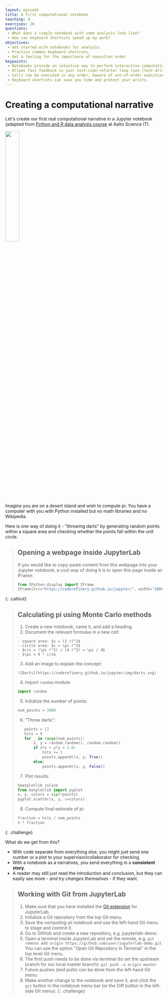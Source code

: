 ```yaml
---
layout: episode
title: A first computational notebook
teaching: 0
exercises: 20
questions:
 - What does a simple notebook with some analysis look like?
 - How can keyboard shortcuts speed up my work?
objectives:
 - Get started with notebooks for analysis.
 - Practice common keyboard shortcuts.
 - Get a feeling for the importance of execution order
keypoints:
 - Notebooks provide an intuitive way to perform interactive computational work.
 - Allows fast feedback in your test-code-refactor loop (see [test-driven development](https://en.wikipedia.org/wiki/Test-driven_development)).
 - Cells can be executed in any order, beware of out-of-order execution bugs!
 - Keyboard shortcuts can save you time and protect your wrists.
---
```


# Creating a computational narrative

Let's create our first real computational narrative in a Jupyter notebook
(adapted from [Python and R data analysis course](https://github.com/AaltoScienceIT/python-r-data-analysis-course) at Aalto Science IT).

<img src="{{ site.baseurl }}/img/pi_with_darts.png" width="30%">

Imagine you are on a desert island and wish to compute pi.
You have a computer with you with Python installed but no
math libraries and no Wikipedia.

Here is one way of doing it - "throwing darts" by generating
random points within a square area and checking whether the points
fall within the unit circle.

> ## Opening a webpage inside JupyterLab
> 
> If you would like to copy-paste content from this webpage into your 
> Jupyter notebook, a cool way of doing it is to open this page inside 
> an IFrame:
> ```python
> from IPython.display import IFrame
> IFrame(src="https://coderefinery.github.io/jupyter/", width='100%', height='500px')
> ```
{: .callout}

> ## Calculating pi using Monte Carlo methods
>
> 1. Create a new notebook, name it, and add a heading.
> 2. Document the relevant formulas in a new cell:
>  ```
>  - square area: $s = (2 r)^2$
>  - circle area: $c = \pi r^2$
>  - $c/s = (\pi r^2) / (4 r^2) = \pi / 4$
>  - $\pi = 4 * c/s$
>  ```
>
> 3. Add an image to explain the concept:
> ```
> ![Darts](https://coderefinery.github.io/jupyter/img/darts.svg)
> ```
>
> 4. Import `random` module:
> ```python
> import random
> ```
>
> 5. Initialize the number of points:
> ```python
> num_points = 1000
> ```
>
> 6. "Throw darts":
> ```python
>    points = []
>    hits = 0
>    for _ in range(num_points):
>        x, y = random.random(), random.random()
>        if x*x + y*y < 1.0:
>            hits += 1
>            points.append((x, y, True))
>        else:
>            points.append((x, y, False))
> ```
>
> 7. Plot results:
> ```python
> %matplotlib inline
> from matplotlib import pyplot
> x, y, colors = zip(*points)
> pyplot.scatter(x, y, c=colors)
> ```
>
> 8. Compute final estimate of pi:
> ```python
> fraction = hits / num_points
> 4 * fraction
> ```
{: .challenge}

What do we get from this?

- With code separate from everything else, you might just send one
  number or a plot to your supervisor/collaborator for checking.
- With a notebook as a narratives, you send everything in a **consistent
  story**.
- A reader may still just read the introduction and conclusion, but
  they can easily see more - *and try changes themselves* - if they
  want.

> ## Working with Git from JupyterLab
>
> 1. Make sure that you have installed the [Git extension](https://coderefinery.github.io/installation/jupyter/#git-extension) for JupyterLab.
> 2. Initialize a Git repository from the top Git menu.
> 3. Save the computing-pi notebook and use the left-hand Git menu to stage and commit it.
> 4. Go to GitHub and create a new repository, e.g. jupyterlab-demo.
> 5. Open a terminal inside JupyterLab and set the remote, e.g.
>   `git remote add origin https://github.com/user/jupyterlab-demo.git`
>   You can use the option "Open Git Repository in Terminal" in the top level Git menu.
> 6. The first push needs to be done via terminal (to set the upstream
>   branch for our local master branch):
>   `git push -u origin master`
> 7. Future pushes (and pulls) can be done from the left-hand Git menu.
> 8. Make another change to the notebook and save it, and click the
>   `git` button in the notebook menu bar (or the Diff button in the left-side Git menu). 
{: .challenge}
